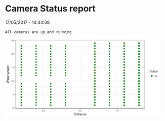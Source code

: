 Camera Status report
================
17/05/2017 - 14:44:08

    All cameras are up and running

![](camreport_files/figure-markdown_github/unnamed-chunk-2-1.png)
